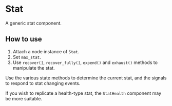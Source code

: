 # Stat

A generic stat component.

## How to use

1. Attach a node instance of `Stat`.
2. Set `max_stat`.
3. Use `recover(]`, `recover_fully(]`, `expend()` and
`exhaust()` methods to manipulate the stat.

Use the various state methods to determine the current stat, and the
signals to respond to stat changing events.

If you wish to replicate a health-type stat, the `StatHealth` component may
be more suitable.
